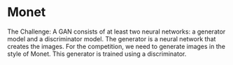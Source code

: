 # Monet
The Challenge: A GAN consists of at least two neural networks: a generator model and a discriminator model. The generator is a neural network that creates the images. For the competition, we need to generate images in the style of Monet. This generator is trained using a discriminator.
